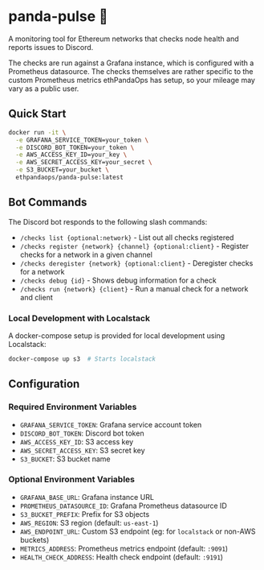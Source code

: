 # panda-pulse 🐼

A monitoring tool for Ethereum networks that checks node health and reports issues to Discord.

The checks are run against a Grafana instance, which is configured with a Prometheus datasource. The checks themselves are rather specific to the custom Prometheus metrics ethPandaOps has setup, so your mileage may vary as a public user.

## Quick Start

```bash
docker run -it \
  -e GRAFANA_SERVICE_TOKEN=your_token \
  -e DISCORD_BOT_TOKEN=your_token \
  -e AWS_ACCESS_KEY_ID=your_key \
  -e AWS_SECRET_ACCESS_KEY=your_secret \
  -e S3_BUCKET=your_bucket \
  ethpandaops/panda-pulse:latest
```

## Bot Commands

The Discord bot responds to the following slash commands:

- `/checks list {optional:network}` - List out all checks registered
- `/checks register {network} {channel} {optional:client}` - Register checks for a network in a given channel
- `/checks deregister {network} {optional:client}` - Deregister checks for a network
- `/checks debug {id}` - Shows debug information for a check
- `/checks run {network} {client}` - Run a manual check for a network and client

### Local Development with Localstack

A docker-compose setup is provided for local development using Localstack:

```bash
docker-compose up s3  # Starts localstack
```

## Configuration

### Required Environment Variables

- `GRAFANA_SERVICE_TOKEN`: Grafana service account token
- `DISCORD_BOT_TOKEN`: Discord bot token
- `AWS_ACCESS_KEY_ID`: S3 access key
- `AWS_SECRET_ACCESS_KEY`: S3 secret key
- `S3_BUCKET`: S3 bucket name

### Optional Environment Variables

- `GRAFANA_BASE_URL`: Grafana instance URL
- `PROMETHEUS_DATASOURCE_ID`: Grafana Prometheus datasource ID
- `S3_BUCKET_PREFIX`: Prefix for S3 objects
- `AWS_REGION`: S3 region (default: `us-east-1`)
- `AWS_ENDPOINT_URL`: Custom S3 endpoint (eg: for `localstack` or non-AWS buckets)
- `METRICS_ADDRESS`: Prometheus metrics endpoint (default: `:9091`)
- `HEALTH_CHECK_ADDRESS`: Health check endpoint (default: `:9191`)
